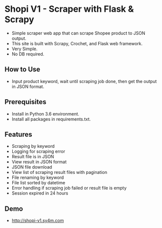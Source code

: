 # Shopi V1 - Scraper with Flask & Scrapy
- Simple scraper web app that can scrape Shopee product to JSON output.
- This site is built with Scrapy, Crochet, and Flask web framework.
- Very Simple.
- No DB required.

## How to Use
- Input product keyword, wait until scraping job done, then get the output in JSON format.

## Prerequisites
- Install in Python 3.6 environment.
- Install all packages in requirements.txt.

## Features
- Scraping by keyword
- Logging for scraping error
- Result file is in JSON
- View result in JSON format
- JSON file download
- View list of scraping result files with pagination
- File renaming by keyword
- File list sorted by datetime
- Error handling if scraping job failed or result file is empty
- Session expired in 24 hours

## Demo
- http://shopi-v1.sy4m.com